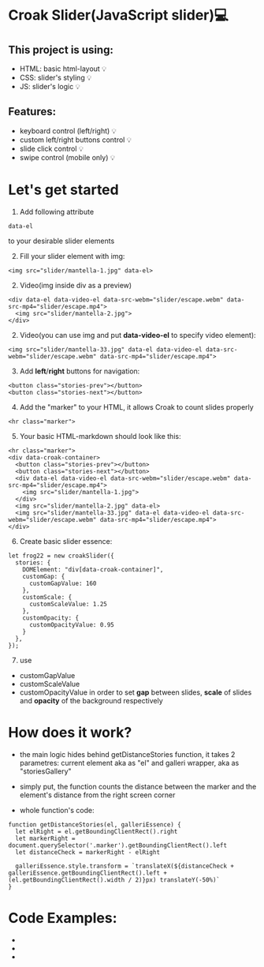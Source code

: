 # Croak Slider(JavaScript slider)💻

## This project is using:
- HTML: basic html-layout 💡
- CSS: slider's styling 💡
- JS: slider's logic 💡

## Features:
- keyboard control (left/right) 💡
- custom left/right buttons control 💡
- slide click control 💡
- swipe control (mobile only) 💡

# Let's get started

1. Add following attribute
```
data-el
```
to your desirable slider elements

2. Fill your slider element with img:
```
<img src="slider/mantella-1.jpg" data-el>
```
2. Video(img inside div as a preview)
```
<div data-el data-video-el data-src-webm="slider/escape.webm" data-src-mp4="slider/escape.mp4">
  <img src="slider/mantella-2.jpg">
</div>
```
2. Video(you can use img and put **data-video-el** to specify video element):
```
<img src="slider/mantella-33.jpg" data-el data-video-el data-src-webm="slider/escape.webm" data-src-mp4="slider/escape.mp4">
```
3. Add **left**/**right** buttons for navigation:
```
<button class="stories-prev"></button>
<button class="stories-next"></button>
```
4. Add the "marker" to your HTML, it allows Croak to count slides properly
```
<hr class="marker">
```

5. Your basic HTML-markdown should look like this:
```
<hr class="marker">
<div data-croak-container>
  <button class="stories-prev"></button>
  <button class="stories-next"></button>
  <div data-el data-video-el data-src-webm="slider/escape.webm" data-src-mp4="slider/escape.mp4">
    <img src="slider/mantella-1.jpg">
  </div>
  <img src="slider/mantella-2.jpg" data-el>
  <img src="slider/mantella-33.jpg" data-el data-video-el data-src-webm="slider/escape.webm" data-src-mp4="slider/escape.mp4">
</div>
```

6. Create basic slider essence:
```
let frog22 = new croakSlider({
  stories: {
    DOMElement: "div[data-croak-container]",
    customGap: {
      customGapValue: 160
    },
    customScale: {
      customScaleValue: 1.25
    },
    customOpacity: {
      customOpacityValue: 0.95
    }
  },
});
```

7. use 
- customGapValue
- customScaleValue
- customOpacityValue 
in order to set **gap** between slides, **scale** of slides and **opacity** of the background respectively

# How does it work?

- the main logic hides behind getDistanceStories function, it takes 2 parametres: current element aka as "el"
and galleri wrapper, aka as "storiesGallery"
- simply put, the function counts the distance between the marker and the element's distance from the right screen corner

- whole function's code: 
```
function getDistanceStories(el, galleriEssence) {
  let elRight = el.getBoundingClientRect().right
  let markerRight = document.querySelector('.marker').getBoundingClientRect().left
  let distanceCheck = markerRight - elRight

  galleriEssence.style.transform = `translateX(${distanceCheck + galleriEssence.getBoundingClientRect().left + (el.getBoundingClientRect().width / 2)}px) translateY(-50%)`
}
```
# Code Examples:

- 
- 
- 

